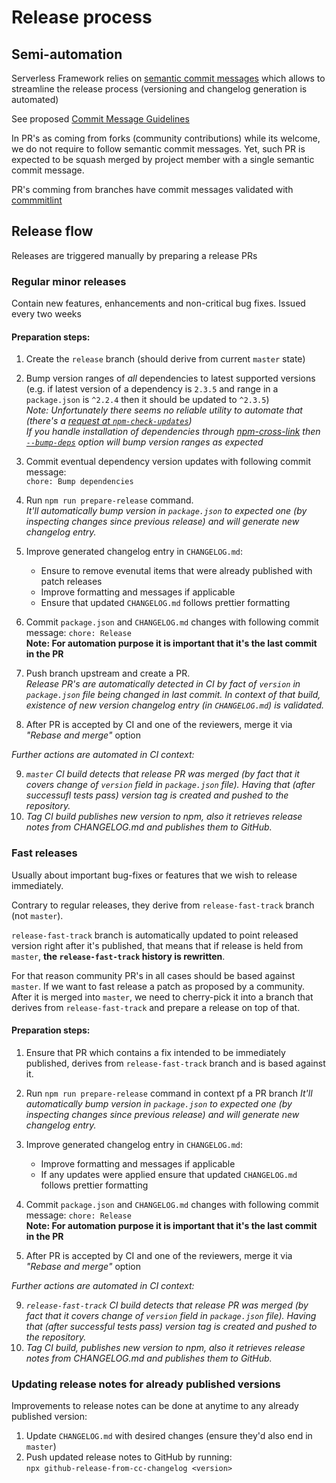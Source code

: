 # Release process

## Semi-automation

Serverless Framework relies on [semantic commit messages](https://www.conventionalcommits.org/en/v1.0.0-beta.4/#summary) which allows to streamline the release process (versioning and changelog generation is automated)

See proposed [Commit Message Guidelines](https://docs.google.com/document/d/1hKUs3qt_aVp_PBI1UqvfaIqKma3jAJimEoGCRGGbOqs/edit#)

In PR's as coming from forks (community contributions) while its welcome, we do not require to follow semantic commit messages. Yet, such PR is expected to be squash merged by project member with a single semantic commit message.

PR's comming from branches have commit messages validated with [commmitlint](https://commitlint.js.org/#/)

## Release flow

Releases are triggered manually by preparing a release PRs

### Regular minor releases

Contain new features, enhancements and non-critical bug fixes. Issued every two weeks

#### Preparation steps:

1. Create the `release` branch (should derive from current `master` state)
2. Bump version ranges of _all_ dependencies to latest supported versions (e.g. if latest version of a dependency is `2.3.5` and range in a `package.json` is `^2.2.4` then it should be updated to `^2.3.5`)  
   _Note: Unfortunately there seems no reliable utility to automate that (there's a [request at `npm-check-updates`](https://github.com/tjunnone/npm-check-updates/issues/581))  
   If you handle installation of dependencies through [npm-cross-link](https://github.com/medikoo/npm-cross-link#npm-cross-link) then [`--bump-deps`](https://github.com/medikoo/npm-cross-link#general-options) option will bump version ranges as expected_
3. Commit eventual dependency version updates with following commit message:  
   `chore: Bump dependencies`
4. Run `npm run prepare-release` command.  
   _It'll automatically bump version in `package.json` to expected one (by inspecting changes since previous release) and will generate new changelog entry._
5. Improve generated changelog entry in `CHANGELOG.md`:

   - Ensure to remove evenutal items that were already published with patch releases
   - Improve formatting and messages if applicable
   - Ensure that updated `CHANGELOG.md` follows prettier formatting

6. Commit `package.json` and `CHANGELOG.md` changes with following commit message:
   `chore: Release`  
   **Note: For automation purpose it is important that it's the last commit in the PR**
7. Push branch upstream and create a PR.  
   _Release PR's are automatically detected in CI by fact of `version` in `package.json` file being changed in last commit. In context of that build, existence of new version changelog entry (in `CHANGELOG.md`) is validated._
8. After PR is accepted by CI and one of the reviewers, merge it via _"Rebase and merge"_ option

_Further actions are automated in CI context:_

9. _`master` CI build detects that release PR was merged (by fact that it covers change of `version` field in `package.json` file). Having that (after successufl tests pass) version tag is created and pushed to the repository._
10. _Tag CI build publishes new version to npm, also it retrieves release notes from CHANGELOG.md and publishes them to GitHub._

### Fast releases

Usually about important bug-fixes or features that we wish to release immediately.

Contrary to regular releases, they derive from `release-fast-track` branch (not `master`).

`release-fast-track` branch is automatically updated to point released version right after it's published, that means that if release is held from `master`, **the `release-fast-track` history is rewritten**.

For that reason community PR's in all cases should be based against `master`. If we want to fast release a patch as proposed by a community. After it is merged into `master`, we need to cherry-pick it into a branch that derives from `release-fast-track` and prepare a release on top of that.

#### Preparation steps:

1. Ensure that PR which contains a fix intended to be immediately published, derives from `release-fast-track` branch and is based against it.
2. Run `npm run prepare-release` command in context pf a PR branch
   _It'll automatically bump version in `package.json` to expected one (by inspecting changes since previous release) and will generate new changelog entry._
3. Improve generated changelog entry in `CHANGELOG.md`:

   - Improve formatting and messages if applicable
   - If any updates were applied ensure that updated `CHANGELOG.md` follows prettier formatting

4. Commit `package.json` and `CHANGELOG.md` changes with following commit message:
   `chore: Release`  
   **Note: For automation purpose it is important that it's the last commit in the PR**
5. After PR is accepted by CI and one of the reviewers, merge it via _"Rebase and merge"_ option

_Further actions are automated in CI context:_

9. _`release-fast-track` CI build detects that release PR was merged (by fact that it covers change of `version` field in `package.json` file). Having that (after successful tests pass) version tag is created and pushed to the repository._
10. _Tag CI build, publishes new version to npm, also it retrieves release notes from CHANGELOG.md and publishes them to GitHub._

### Updating release notes for already published versions

Improvements to release notes can be done at anytime to any already published version:

1. Update `CHANGELOG.md` with desired changes (ensure they'd also end in `master`)
2. Push updated release notes to GitHub by running:  
   `npx github-release-from-cc-changelog <version>`
